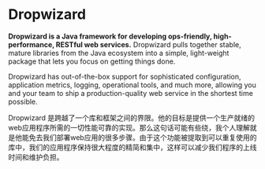 # Dropwizard
**Dropwizard is a Java framework for developing ops-friendly, high-performance, RESTful web services.**
Dropwizard pulls together stable, mature libraries from the Java ecosystem into a simple, light-weight package that lets you focus on getting things done.

Dropwizard has out-of-the-box support for sophisticated configuration, application metrics, logging, operational tools, and much more, allowing you and your team to ship a production-quality web service in the shortest time possible.

Dropwizard 是跨越了一个库和框架之间的界限。他的目标是提供一个生产就绪的web应用程序所需的一切性能可靠的实现。那么这句话可能有些绕，我个人理解就是他能免去我们部署web应用的很多步骤。由于这个功能被提取到可以重复使用的库中，我们的应用程序保持很大程度的精简和集中，这样可以减少我们程序的上线时间和维护负担。
